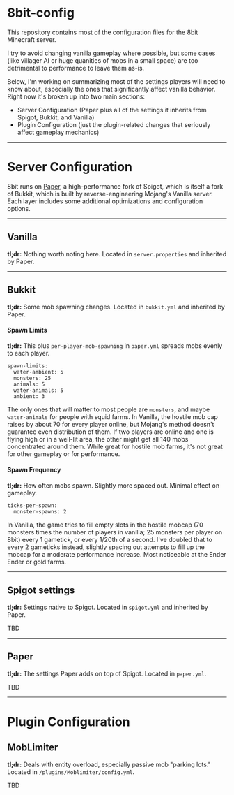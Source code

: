 # 8bit-config
This repository contains most of the configuration files for the 8bit Minecraft server.

I try to avoid changing vanilla gameplay where possible, but some cases (like villager AI or huge quanities of mobs in a small space) are too detrimental to performance to leave them as-is.

Below, I'm working on summarizing most of the settings players will need to know about, especially the ones that significantly affect vanilla behavior. Right now it's broken up into two main sections:

- Server Configuration (Paper plus all of the settings it inherits from Spigot, Bukkit, and Vanilla)
- Plugin Configuration (just the plugin-related changes that seriously affect gameplay mechanics)

---

# Server Configuration

8bit runs on [Paper](http://papermc.io), a high-performance fork of Spigot, which is itself a fork of Bukkit, which is built by reverse-engineering Mojang's Vanilla server. Each layer includes some additional optimizations and configuration options.

---

## Vanilla
**tl;dr:** Nothing worth noting here. Located in ```server.properties``` and inherited by Paper.

---

## Bukkit
**tl;dr:** Some mob spawning changes. Located in ```bukkit.yml``` and inherited by Paper.

#### Spawn Limits
**tl;dr:** This plus ```per-player-mob-spawning``` in ```paper.yml``` spreads mobs evenly to each player.
```
spawn-limits:
  water-ambient: 5
  monsters: 25
  animals: 5
  water-animals: 5
  ambient: 3
```
The only ones that will matter to most people are ```monsters```, and maybe ```water-animals``` for people with squid farms. In Vanilla, the hostile mob cap raises by about 70 for every player online, but Mojang's method doesn't guarantee even distribution of them. If two players are online and one is flying high or in a well-lit area, the other might get all 140 mobs concentrated around them. While great for hostile mob farms, it's not great for other gameplay or for performance.

#### Spawn Frequency
**tl;dr:** How often mobs spawn. Slightly more spaced out. Minimal effect on gameplay.
```
ticks-per-spawn:
  monster-spawns: 2
```
In Vanilla, the game tries to fill empty slots in the hostile mobcap (70 monsters times the number of players in vanilla; 25 monsters per player on 8bit) every 1 gametick, or every 1/20th of a second. I've doubled that to every 2 gameticks instead, slightly spacing out attempts to fill up the mobcap for a moderate performance increase. Most noticeable at the Ender Ender or gold farms.

---

## Spigot settings
**tl;dr:** Settings native to Spigot. Located in ```spigot.yml``` and inherited by Paper.

TBD

---

## Paper
**tl;dr:** The settings Paper adds on top of Spigot. Located in ```paper.yml```.

TBD

---

# Plugin Configuration

## MobLimiter
**tl;dr:** Deals with entity overload, especially passive mob "parking lots." Located in ```/plugins/Moblimiter/config.yml```.

TBD